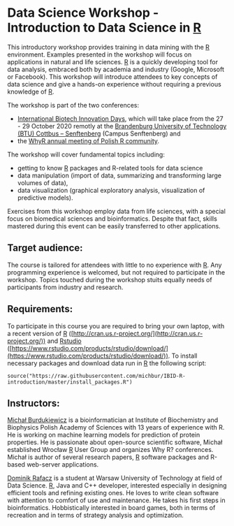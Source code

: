 # Data Science Workshop  -  Introduction to Data Science in [R](http://cran.us.r-project.org/)

This introductory workshop provides training in data mining with the [R](http://cran.us.r-project.org/) environment. Examples presented in the workshop will focus on applications in natural and life sciences. [R](http://cran.us.r-project.org/) is a quickly developing tool for data analysis, embraced both by academia and industry (Google, Microsoft or Facebook). This workshop will introduce attendees to key concepts of data science and give a hands-on experience without requiring a previous knowledge of [R](http://cran.us.r-project.org/).


The workshop is part of the two conferences:

  * [International Biotech Innovation Days](https://www.healthcapital.de/en/events/event/ibid-2020-international-biotech-innovation-days/), which will take place from the 27 - 29 October 2020 remotly at the [Brandenburg University of Technology (BTU) Cottbus – Senftenberg](https://www.b-tu.de/en/) (Campus Senftenberg) and
  * the [WhyR annual meeting of Polish R community](https://2020.whyr.pl/). 

The workshop will cover fundamental topics including:

- getting to know [R](http://cran.us.r-project.org/) packages and R-related tools for data science
- data manipulation (import of data, summarizing and transforming large volumes of data),
- data visualization (graphical exploratory analysis, visualization of predictive models).

Exercises from this workshop employ data from life sciences, with a special focus on biomedical sciences and bioinformatics. Despite that fact, skills mastered during this event can be easily transferred to other applications. 


## Target audience:

The course is tailored for attendees with little to no experience with [R](http://cran.us.r-project.org/). Any programming experience is welcomed, but not required to participate in the workshop. Topics touched during the workshop stuits equally needs of participants from industry and research.

## Requirements:

To participate in this course you are required to bring your own laptop, with a recent version of [R](http://cran.us.r-project.org/) ([http://cran.us.r-project.org/](http://cran.us.r-project.org/)) and [Rstudio](https://www.rstudio.com/products/rstudio/download/) ([https://www.rstudio.com/products/rstudio/download/](https://www.rstudio.com/products/rstudio/download/)). To install necessary packages and download data run in [R](http://cran.us.r-project.org/) the following script:

```
source("https://raw.githubusercontent.com/michbur/IBID-R-introduction/master/install_packages.R")
```
## Instructors:

[Michał Burdukiewicz](https://www.researchgate.net/profile/Michal_Burdukiewicz) is a bioinformatician at Institute of Biochemistry and Biophysics Polish Academy of Sciences with 13 years of experience with R. He is working on machine learning models for prediction of protein properties. He is passionate about open-source scientific software, Michał established Wrocław [R](http://cran.us.r-project.org/) User Group and organizes Why R?  conferences. Michał is author of several research papers, [R](http://cran.us.r-project.org/) software packages and R-based web-server applications.

[Dominik Rafacz](https://www.researchgate.net/profile/Dominik_Rafacz2) is a student at Warsaw University of Technology at field of Data Science. [R](http://cran.us.r-project.org/), Java and C++ developer, interested especially in designing efficient tools and refining existing ones. He loves to write clean software with attention to comfort of use and maintenance. He takes his first steps in bioinformatics. Hobbistically interested in board games, both in terms of recreation and in terms of strategy analysis and optimization.

